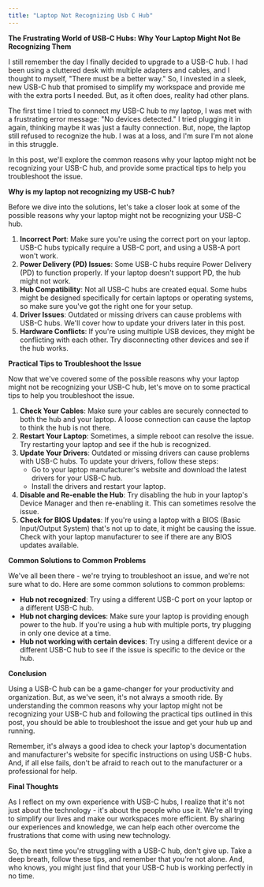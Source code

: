 ```yaml
---
title: "Laptop Not Recognizing Usb C Hub"
---
```


**The Frustrating World of USB-C Hubs: Why Your Laptop Might Not Be Recognizing Them**

I still remember the day I finally decided to upgrade to a USB-C hub. I had been using a cluttered desk with multiple adapters and cables, and I thought to myself, "There must be a better way." So, I invested in a sleek, new USB-C hub that promised to simplify my workspace and provide me with the extra ports I needed. But, as it often does, reality had other plans.

The first time I tried to connect my USB-C hub to my laptop, I was met with a frustrating error message: "No devices detected." I tried plugging it in again, thinking maybe it was just a faulty connection. But, nope, the laptop still refused to recognize the hub. I was at a loss, and I'm sure I'm not alone in this struggle.

In this post, we'll explore the common reasons why your laptop might not be recognizing your USB-C hub, and provide some practical tips to help you troubleshoot the issue.

**Why is my laptop not recognizing my USB-C hub?**

Before we dive into the solutions, let's take a closer look at some of the possible reasons why your laptop might not be recognizing your USB-C hub.

1. **Incorrect Port**: Make sure you're using the correct port on your laptop. USB-C hubs typically require a USB-C port, and using a USB-A port won't work.
2. **Power Delivery (PD) Issues**: Some USB-C hubs require Power Delivery (PD) to function properly. If your laptop doesn't support PD, the hub might not work.
3. **Hub Compatibility**: Not all USB-C hubs are created equal. Some hubs might be designed specifically for certain laptops or operating systems, so make sure you've got the right one for your setup.
4. **Driver Issues**: Outdated or missing drivers can cause problems with USB-C hubs. We'll cover how to update your drivers later in this post.
5. **Hardware Conflicts**: If you're using multiple USB devices, they might be conflicting with each other. Try disconnecting other devices and see if the hub works.

**Practical Tips to Troubleshoot the Issue**

Now that we've covered some of the possible reasons why your laptop might not be recognizing your USB-C hub, let's move on to some practical tips to help you troubleshoot the issue.

1. **Check Your Cables**: Make sure your cables are securely connected to both the hub and your laptop. A loose connection can cause the laptop to think the hub is not there.
2. **Restart Your Laptop**: Sometimes, a simple reboot can resolve the issue. Try restarting your laptop and see if the hub is recognized.
3. **Update Your Drivers**: Outdated or missing drivers can cause problems with USB-C hubs. To update your drivers, follow these steps:
	* Go to your laptop manufacturer's website and download the latest drivers for your USB-C hub.
	* Install the drivers and restart your laptop.
4. **Disable and Re-enable the Hub**: Try disabling the hub in your laptop's Device Manager and then re-enabling it. This can sometimes resolve the issue.
5. **Check for BIOS Updates**: If you're using a laptop with a BIOS (Basic Input/Output System) that's not up to date, it might be causing the issue. Check with your laptop manufacturer to see if there are any BIOS updates available.

**Common Solutions to Common Problems**

We've all been there - we're trying to troubleshoot an issue, and we're not sure what to do. Here are some common solutions to common problems:

* **Hub not recognized**: Try using a different USB-C port on your laptop or a different USB-C hub.
* **Hub not charging devices**: Make sure your laptop is providing enough power to the hub. If you're using a hub with multiple ports, try plugging in only one device at a time.
* **Hub not working with certain devices**: Try using a different device or a different USB-C hub to see if the issue is specific to the device or the hub.

**Conclusion**

Using a USB-C hub can be a game-changer for your productivity and organization. But, as we've seen, it's not always a smooth ride. By understanding the common reasons why your laptop might not be recognizing your USB-C hub and following the practical tips outlined in this post, you should be able to troubleshoot the issue and get your hub up and running.

Remember, it's always a good idea to check your laptop's documentation and manufacturer's website for specific instructions on using USB-C hubs. And, if all else fails, don't be afraid to reach out to the manufacturer or a professional for help.

**Final Thoughts**

As I reflect on my own experience with USB-C hubs, I realize that it's not just about the technology - it's about the people who use it. We're all trying to simplify our lives and make our workspaces more efficient. By sharing our experiences and knowledge, we can help each other overcome the frustrations that come with using new technology.

So, the next time you're struggling with a USB-C hub, don't give up. Take a deep breath, follow these tips, and remember that you're not alone. And, who knows, you might just find that your USB-C hub is working perfectly in no time.